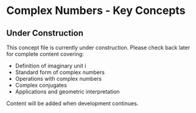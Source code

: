 # Complex Numbers - Key Concepts

## Under Construction

This concept file is currently under construction. Please check back later for complete content covering:

- Definition of imaginary unit i
- Standard form of complex numbers
- Operations with complex numbers
- Complex conjugates
- Applications and geometric interpretation

Content will be added when development continues.